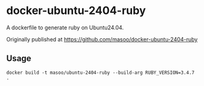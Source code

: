 # docker-ubuntu-2404-ruby

A dockerfile to generate ruby on Ubuntu24.04.

Originally published at https://github.com/masoo/docker-ubuntu-2404-ruby

## Usage

```
docker build -t masoo/ubuntu-2404-ruby --build-arg RUBY_VERSION=3.4.7 .
```

